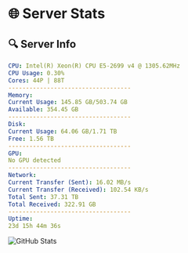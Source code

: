 # 🌐 Server Stats
## 🔍 Server Info
```yaml
CPU: Intel(R) Xeon(R) CPU E5-2699 v4 @ 1305.62MHz
CPU Usage: 0.30%
Cores: 44P | 88T
-----------------------------------
Memory:
Current Usage: 145.85 GB/503.74 GB
Available: 354.45 GB
-----------------------------------
Disk:
Current Usage: 64.06 GB/1.71 TB
Free: 1.56 TB
-----------------------------------
GPU:
No GPU detected
-----------------------------------
Network:
Current Transfer (Sent): 16.02 MB/s
Current Transfer (Received): 102.54 KB/s
Total Sent: 37.31 TB
Total Received: 322.91 GB
-----------------------------------
Uptime:
23d 15h 44m 36s
```
![GitHub Stats](https://img.shields.io/badge/Updated-2025-03-31_13:07:25-blue)